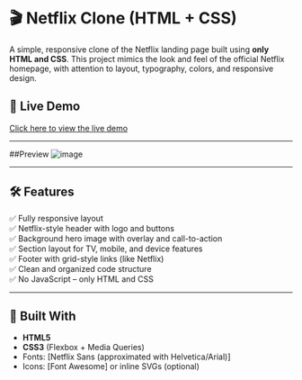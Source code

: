 # 🎬 Netflix Clone (HTML + CSS)

A simple, responsive clone of the Netflix landing page built using **only HTML and CSS**. This project mimics the look and feel of the official Netflix homepage, with attention to layout, typography, colors, and responsive design.

## 🚀 Live Demo

[Click here to view the live demo](https://netflix-clone-black-three.vercel.app/)

---
##Preview
![image](https://github.com/user-attachments/assets/19ca9846-7644-4bb7-97b9-198217a67958)


---
## 🛠️ Features

✅ Fully responsive layout  
✅ Netflix-style header with logo and buttons  
✅ Background hero image with overlay and call-to-action  
✅ Section layout for TV, mobile, and device features  
✅ Footer with grid-style links (like Netflix)  
✅ Clean and organized code structure  
✅ No JavaScript – only HTML and CSS

---

## 🧰 Built With

- **HTML5**
- **CSS3** (Flexbox + Media Queries)
- Fonts: [Netflix Sans (approximated with Helvetica/Arial)]
- Icons: [Font Awesome] or inline SVGs (optional)

